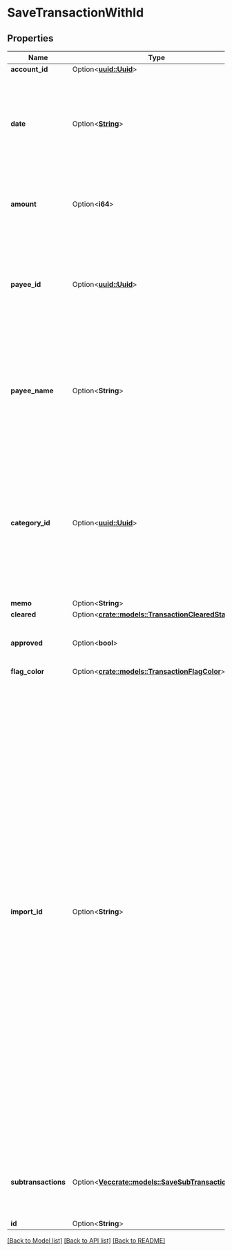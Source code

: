 # SaveTransactionWithId

## Properties

Name | Type | Description | Notes
------------ | ------------- | ------------- | -------------
**account_id** | Option<[**uuid::Uuid**](uuid::Uuid.md)> |  | [optional]
**date** | Option<[**String**](string.md)> | The transaction date in ISO format (e.g. 2016-12-01).  Future dates (scheduled transactions) are not permitted.  Split transaction dates cannot be changed and if a different date is supplied it will be ignored. | [optional]
**amount** | Option<**i64**> | The transaction amount in milliunits format.  Split transaction amounts cannot be changed and if a different amount is supplied it will be ignored. | [optional]
**payee_id** | Option<[**uuid::Uuid**](uuid::Uuid.md)> | The payee for the transaction.  To create a transfer between two accounts, use the account transfer payee pointing to the target account.  Account transfer payees are specified as `tranfer_payee_id` on the account resource. | [optional]
**payee_name** | Option<**String**> | The payee name.  If a `payee_name` value is provided and `payee_id` has a null value, the `payee_name` value will be used to resolve the payee by either (1) a matching payee rename rule (only if `import_id` is also specified) or (2) a payee with the same name or (3) creation of a new payee. | [optional]
**category_id** | Option<[**uuid::Uuid**](uuid::Uuid.md)> | The category for the transaction.  To configure a split transaction, you can specify null for `category_id` and provide a `subtransactions` array as part of the transaction object.  If an existing transaction is a split, the `category_id` cannot be changed.  Credit Card Payment categories are not permitted and will be ignored if supplied. | [optional]
**memo** | Option<**String**> |  | [optional]
**cleared** | Option<[**crate::models::TransactionClearedStatus**](TransactionClearedStatus.md)> |  | [optional]
**approved** | Option<**bool**> | Whether or not the transaction is approved.  If not supplied, transaction will be unapproved by default. | [optional]
**flag_color** | Option<[**crate::models::TransactionFlagColor**](TransactionFlagColor.md)> |  | [optional]
**import_id** | Option<**String**> | If specified, the new transaction will be assigned this `import_id` and considered \"imported\".  We will also attempt to match this imported transaction to an existing \"user-entered\" transation on the same account, with the same amount, and with a date +/-10 days from the imported transaction date.<br><br>Transactions imported through File Based Import or Direct Import (not through the API) are assigned an import_id in the format: 'YNAB:[milliunit_amount]:[iso_date]:[occurrence]'. For example, a transaction dated 2015-12-30 in the amount of -$294.23 USD would have an import_id of 'YNAB:-294230:2015-12-30:1'.  If a second transaction on the same account was imported and had the same date and same amount, its import_id would be 'YNAB:-294230:2015-12-30:2'.  Using a consistent format will prevent duplicates through Direct Import and File Based Import.<br><br>If import_id is omitted or specified as null, the transaction will be treated as a \"user-entered\" transaction. As such, it will be eligible to be matched against transactions later being imported (via DI, FBI, or API). | [optional]
**subtransactions** | Option<[**Vec<crate::models::SaveSubTransaction>**](SaveSubTransaction.md)> | An array of subtransactions to configure a transaction as a split. Updating `subtransactions` on an existing split transaction is not supported. | [optional]
**id** | Option<**String**> |  | [optional]

[[Back to Model list]](../README.md#documentation-for-models) [[Back to API list]](../README.md#documentation-for-api-endpoints) [[Back to README]](../README.md)


